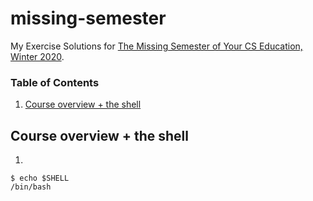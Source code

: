 # missing-semester
My Exercise Solutions for [The Missing Semester of Your CS Education, Winter 2020](https://missing.csail.mit.edu/2020/).

### Table of Contents
1. [Course overview + the shell](#course-overview--the-shell)

## Course overview + the shell
1.
```
$ echo $SHELL
/bin/bash
```
